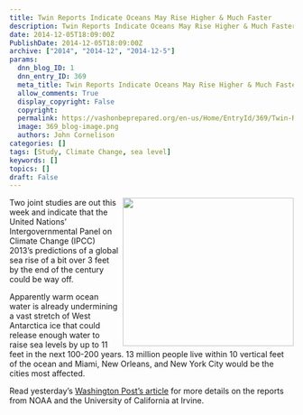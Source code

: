 ```yaml
---
title: Twin Reports Indicate Oceans May Rise Higher & Much Faster
description: Twin Reports Indicate Oceans May Rise Higher & Much Faster
date: 2014-12-05T18:09:00Z
PublishDate: 2014-12-05T18:09:00Z
archive: ["2014", "2014-12", "2014-12-5"]
params:
  dnn_blog_ID: 1
  dnn_entry_ID: 369
  meta_title: Twin Reports Indicate Oceans May Rise Higher & Much Faster
  allow_comments: True
  display_copyright: False
  copyright:
  permalink: https://vashonbeprepared.org/en-us/Home/EntryId/369/Twin-Reports-Indicate-Oceans-May-Rise-Higher-amp-Much-Faster
  image: 369_blog-image.png
  authors: John Cornelison
categories: []
tags: [Study, Climate Change, sea level]
keywords: []
topics: []
draft: False
---
```


<p><img alt="" width="303" height="263" align="right" style="margin: 0px 0px 5px 5px; float: right; display: inline;" src="http://www.nasa.gov/sites/default/files/antarctica_amundsen_sea_sector-1.jpg"></img>Two joint studies are out this week and indicate that the United Nations&rsquo; Intergovernmental Panel on Climate Change (IPCC) 2013&rsquo;s predictions of a global sea rise of a bit over 3 feet by the end of the century could be way off.</p>
<p>Apparently warm ocean water is already undermining a vast stretch of West Antarctica ice that could release enough water to raise sea levels by up to 11 feet in the next 100-200 years. 13 million people live within 10 vertical feet of the ocean and Miami, New Orleans, and New York City would be the cities most affected.</p>
<p>Read yesterday&rsquo;s <a href="http://www.washingtonpost.com/national/health-science/research-casts-alarming-light-on-decline-of-west-antarctic-ice-sheets/2014/12/04/19efd3e4-7bbe-11e4-84d4-7c896b90abdc_story.html">Washington Post&rsquo;s article</a> for more details on the reports from NOAA and the University of California at Irvine.</p>

